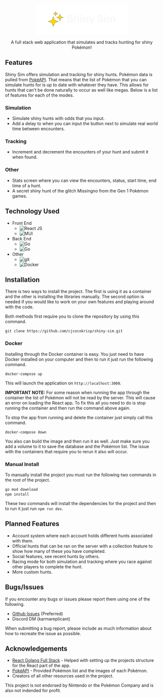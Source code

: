 <div align="center">

![Shiny Sim](/public/logo-white.png)

A full stack web application that simulates and tracks hunting for shiny Pokémon!
</div>


## Features

Shiny Sim offers simulation and tracking for shiny hunts. Pokémon data is pulled from [PokéAPI](https://pokeapi.co). That means that the list of Pokémon that you can simulate hunts for is up to date with whatever they have. This allows for hunts that can't be done naturally to occur as well like megas. Below is a list of features for each of the modes.

### Simulation
- Simulate shiny hunts with odds that you input.  
- Add a delay to when you can input the button next to simulate real world time between encounters.

### Tracking
- Increment and decrement the encounters of your hunt and submit it when found.

### Other
- Stats screen where you can view the encounters, status, start time, end time of a hunt.
- A secret shiny hunt of the glitch Missingno from the Gen 1 Pokémon games. 

## Technology Used

- Front End
    - ![React JS](https://img.shields.io/badge/React_JS-20232A?style=for-the-badge&logo=react&logoColor=white)
    - ![MUI](https://img.shields.io/badge/MUI-007FFF?style=for-the-badge&logo=mui&logoColor=white)
- Back End
    - ![Go](https://img.shields.io/badge/Go-29beb0?style=for-the-badge&logo=go&logoColor=white)
    - ![Go](https://img.shields.io/badge/Sqlite-9b870c?style=for-the-badge&logo=sqlite&logoColor=white)
- Other
    - ![git](https://img.shields.io/badge/Git-F05032?style=for-the-badge&logo=git&logoColor=white)
    - ![Docker](https://img.shields.io/badge/Docker-2496ED?style=for-the-badge&logo=docker&logoColor=white)

## Installation 

There is two ways to install the project. The first is using it as a container and the other is installing the libraries manually. The second option is needed if you would like to work on your own features and playing around with the code.

Both methods first require you to clone the repository by using this command.

```
git clone https://github.com/cjcocokrisp/shiny-sim.git
```

### Docker

Installing through the Docker container is easy. You just need to have Docker installed on your computer and then to run it just run the following command.

```
docker-compose up
```

This will launch the application on `http://localhost:3000`. 

**IMPORTANT NOTE:** For some reason when running the app through the container the list of Pokémon will not be read by the server. This will cause an error on loading the React app. To fix this all you need to do is stop running the container and then run the command above again. 

To stop the app from running and delete the container just simply call this command.

```
docker-compose down
```

You also can build the image and then run it as well. Just make sure you add a volume to it to save the database and the Pokémon list. The issue with the containers that require you to rerun it also will occur. 

### Manual Install

To manually install the project you must run the following two commands in the root of the project.

```
go mod download
npm install
```

These two commands will install the dependencies for the project and then to run it just run `npm run dev`. 

## Planned Features

- Account system where each account holds different hunts associated with them.
- Official hunts that can be ran on the server with a collection feature to show how many of these you have completed.
- Social features, see recent hunts by others.
- Racing mode for both simulation and tracking where you race against other players to complete the hunt.
- More custom hunts.

## Bugs/Issues

If you encounter any bugs or issues please report them using one of the following.

- [Github Issues](https://github.com/cjcocokrisp/GupRankings/issues) (Preferred)
- Discord DM (karmareplicant)

When submitting a bug report, please include as much information about how to recreate the issue as possible.

## Acknowledgements

- [React Golang Full Stack](https://github.com/orstendium/react-golang-full-stack/tree/master) - Helped with setting up the projects structure for the React part of the app.
- [PokéAPI](https://pokeapi.co) - Provided Pokémon list and the images of each Pokémon.
- Creators of all other resources used in the project.

This project is not endorsed by Nintendo or the Pokémon Company and is also not indended for profit. 
